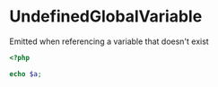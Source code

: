 # UndefinedGlobalVariable

Emitted when referencing a variable that doesn't exist

```php
<?php

echo $a;
```
